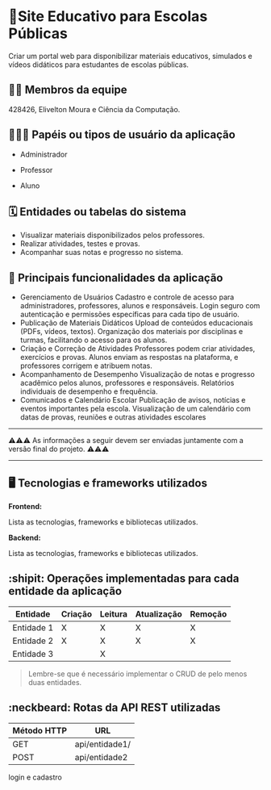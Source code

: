 # :checkered_flag:Site Educativo para Escolas Públicas

Criar um portal web para disponibilizar materiais educativos, simulados e vídeos didáticos para estudantes de escolas públicas. 

## :technologist: Membros da equipe

428426, Elivelton Moura e Ciência da Computação.

## :people_holding_hands: Papéis ou tipos de usuário da aplicação

- Administrador

- Professor 

- Aluno


## :spiral_calendar: Entidades ou tabelas do sistema

* Visualizar materiais disponibilizados pelos professores.
* Realizar atividades, testes e provas.
* Acompanhar suas notas e progresso no sistema.

## :triangular_flag_on_post:	 Principais funcionalidades da aplicação

* Gerenciamento de Usuários
Cadastro e controle de acesso para administradores, professores, alunos e responsáveis.
Login seguro com autenticação e permissões específicas para cada tipo de usuário.
* Publicação de Materiais Didáticos
Upload de conteúdos educacionais (PDFs, vídeos, textos).
Organização dos materiais por disciplinas e turmas, facilitando o acesso para os alunos.
* Criação e Correção de Atividades
Professores podem criar atividades, exercícios e provas.
Alunos enviam as respostas na plataforma, e professores corrigem e atribuem notas.
* Acompanhamento de Desempenho
Visualização de notas e progresso acadêmico pelos alunos, professores e responsáveis.
Relatórios individuais de desempenho e frequência.
* Comunicados e Calendário Escolar
Publicação de avisos, notícias e eventos importantes pela escola.
Visualização de um calendário com datas de provas, reuniões e outras atividades escolares


----

:warning::warning::warning: As informações a seguir devem ser enviadas juntamente com a versão final do projeto. :warning::warning::warning:


----

## :desktop_computer: Tecnologias e frameworks utilizados

**Frontend:**

Lista as tecnologias, frameworks e bibliotecas utilizados.

**Backend:**

Lista as tecnologias, frameworks e bibliotecas utilizados.


## :shipit: Operações implementadas para cada entidade da aplicação


| Entidade| Criação | Leitura | Atualização | Remoção |
| --- | --- | --- | --- | --- |
| Entidade 1 | X |  X  |X  | X |
| Entidade 2 | X |   X |  X | X |
| Entidade 3 |  |  X  |  |  |

> Lembre-se que é necessário implementar o CRUD de pelo menos duas entidades.

## :neckbeard: Rotas da API REST utilizadas

| Método HTTP | URL |
| --- | --- |
| GET | api/entidade1/|
| POST | api/entidade2 |

login e cadastro  

